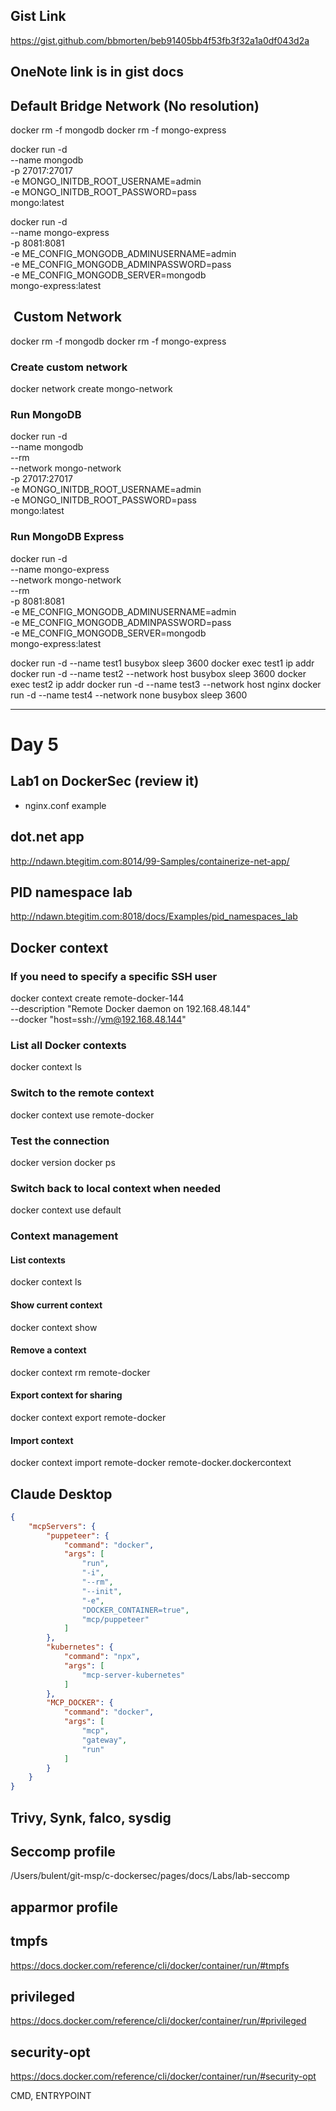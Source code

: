 
## Gist Link

https://gist.github.com/bbmorten/beb91405bb4f53fb3f32a1a0df043d2a

## OneNote link is in gist docs

## Default Bridge Network (No resolution)

docker rm -f mongodb
docker rm -f mongo-express

docker run -d \
  --name mongodb \
  -p 27017:27017 \
  -e MONGO_INITDB_ROOT_USERNAME=admin \
  -e MONGO_INITDB_ROOT_PASSWORD=pass \
  mongo:latest

docker run -d \
  --name mongo-express \
  -p 8081:8081 \
  -e ME_CONFIG_MONGODB_ADMINUSERNAME=admin \
  -e ME_CONFIG_MONGODB_ADMINPASSWORD=pass \
  -e ME_CONFIG_MONGODB_SERVER=mongodb \
  mongo-express:latest

##  Custom Network

docker rm -f mongodb
docker rm -f mongo-express

### Create custom network

docker network create mongo-network

### Run MongoDB

docker run -d \
  --name mongodb \
  --rm \
  --network mongo-network \
  -p 27017:27017 \
  -e MONGO_INITDB_ROOT_USERNAME=admin \
  -e MONGO_INITDB_ROOT_PASSWORD=pass \
  mongo:latest

### Run MongoDB Express

docker run -d \
  --name mongo-express \
  --network mongo-network \
  --rm \
  -p 8081:8081 \
  -e ME_CONFIG_MONGODB_ADMINUSERNAME=admin \
  -e ME_CONFIG_MONGODB_ADMINPASSWORD=pass \
  -e ME_CONFIG_MONGODB_SERVER=mongodb \
  mongo-express:latest

docker run -d --name test1 busybox sleep 3600
docker exec test1 ip addr
docker run -d --name test2 --network host busybox sleep 3600
docker exec test2 ip addr
docker run -d --name test3 --network host nginx
docker run -d --name test4 --network none busybox sleep 3600

---

# Day 5

## Lab1 on DockerSec (review it)

- nginx.conf example

## dot.net app

<http://ndawn.btegitim.com:8014/99-Samples/containerize-net-app/>

## PID namespace lab

<http://ndawn.btegitim.com:8018/docs/Examples/pid_namespaces_lab>

## Docker context

### If you need to specify a specific SSH user

docker context create remote-docker-144 \
  --description "Remote Docker daemon on 192.168.48.144" \
  --docker "host=ssh://vm@192.168.48.144"

### List all Docker contexts

docker context ls

### Switch to the remote context

docker context use remote-docker

### Test the connection

docker version
docker ps

### Switch back to local context when needed

docker context use default

### Context management

#### List contexts

docker context ls

#### Show current context

docker context show

#### Remove a context

docker context rm remote-docker

#### Export context for sharing

docker context export remote-docker

#### Import context

docker context import remote-docker remote-docker.dockercontext

## Claude Desktop

```claude_desktop_config.json
{
    "mcpServers": {
        "puppeteer": {
            "command": "docker",
            "args": [
                "run",
                "-i",
                "--rm",
                "--init",
                "-e",
                "DOCKER_CONTAINER=true",
                "mcp/puppeteer"
            ]
        },
        "kubernetes": {
            "command": "npx",
            "args": [
                "mcp-server-kubernetes"
            ]
        },
        "MCP_DOCKER": {
            "command": "docker",
            "args": [
                "mcp",
                "gateway",
                "run"
            ]
        }
    }
}
```

## Trivy, Synk, falco, sysdig

## Seccomp profile

/Users/bulent/git-msp/c-dockersec/pages/docs/Labs/lab-seccomp

## apparmor profile

## tmpfs

<https://docs.docker.com/reference/cli/docker/container/run/#tmpfs>

## privileged

<https://docs.docker.com/reference/cli/docker/container/run/#privileged>

## security-opt

<https://docs.docker.com/reference/cli/docker/container/run/#security-opt>



CMD, ENTRYPOINT

